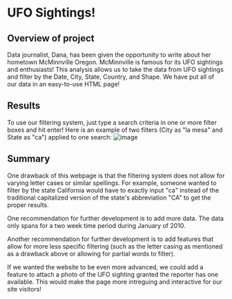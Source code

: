 # UFO Sightings!

## Overview of project
Data journalist, Dana, has been given the opportunity to write about her hometown McMinnville Oregon. McMinnville is famous for its UFO sightings and enthusiasts! This analysis allows us to take the data from UFO sightings and filter by the Date, City, State, Country, and Shape. We have put all of our data in an easy-to-use HTML page!

## Results
To use our filtering system, just type a search criteria in one or more filter boxes and hit enter!
Here is an example of two filters (City as "la mesa" and State as "ca") applied to one search:
![image](https://user-images.githubusercontent.com/96644316/170813510-70e55c54-2fb2-4de9-9db4-b3aca1c44792.png)

## Summary
One drawback of this webpage is that the filtering system does not allow for varying letter cases or similar spellings. For example, someone wanted to filter by the state California would have to exactly input "ca" instead of the traditional capitalized version of the state's abbreviation "CA" to get the proper results.

One recommendation for further development is to add more data. The data only spans for a two week time period during January of 2010.

Another recommendation for further development is to add features that allow for more less specific filtering (such as the letter casing as mentioned as a drawback above or allowing for partial words to filter).

If we wanted the website to be even more advanced, we could add a feature to attach a photo of the UFO sighting granted the reporter has one available. This would make the page more intreguing and interactive for our site visitors!
